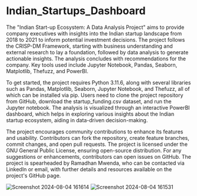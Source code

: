 # Indian_Startups_Dashboard

The "Indian Start-up Ecosystem: A Data Analysis Project" aims to provide company executives with insights into the Indian startup landscape from 2018 to 2021 to inform potential investment decisions. The project follows the CRISP-DM Framework, starting with business understanding and external research to lay a foundation, followed by data analysis to generate actionable insights. The analysis concludes with recommendations for the company. Key tools used include Jupyter Notebook, Pandas, Seaborn, Matplotlib, Thefuzz, and PowerBI.

To get started, the project requires Python 3.11.6, along with several libraries such as Pandas, Matplotlib, Seaborn, Jupyter Notebook, and Thefuzz, all of which can be installed via pip. Users need to clone the project repository from GitHub, download the startup_funding.csv dataset, and run the Jupyter notebook. The analysis is visualized through an interactive PowerBI dashboard, which helps in exploring various insights about the Indian startup ecosystem, aiding in data-driven decision-making.

The project encourages community contributions to enhance its features and usability. Contributors can fork the repository, create feature branches, commit changes, and open pull requests. The project is licensed under the GNU General Public License, ensuring open-source distribution. For any suggestions or enhancements, contributors can open issues on GitHub. The project is spearheaded by Ramadhan Mwenda, who can be contacted via LinkedIn or email, with further details and resources available on the project's GitHub page.

![Screenshot 2024-08-04 161614](https://github.com/user-attachments/assets/9e684d36-8ad2-4b04-abb3-a020a8422000)
![Screenshot 2024-08-04 161531](https://github.com/user-attachments/assets/435f6931-f032-4fe3-955c-d2c038708ca2)

